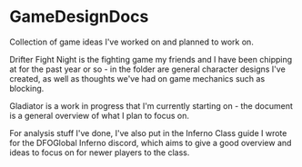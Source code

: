 # GameDesignDocs

  Collection of game ideas I've worked on and planned to work on.

  Drifter Fight Night is the fighting game my friends and I have been chipping at for the past year or so - in the folder are general character designs I've created,
  as well as thoughts we've had on game mechanics such as blocking.

  Gladiator is a work in progress that I'm currently starting on - the document is a general overview of what I plan to focus on.

  For analysis stuff I've done, I've also put in the Inferno Class guide I wrote for the DFOGlobal Inferno discord, which aims to give a good overview and ideas to focus on for newer players to the class.
